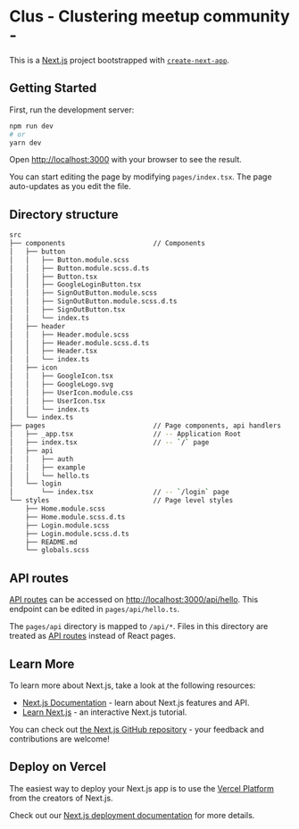 # Clus - Clustering meetup community -

This is a [Next.js](https://nextjs.org/) project bootstrapped with [`create-next-app`](https://github.com/vercel/next.js/tree/canary/packages/create-next-app).

## Getting Started

First, run the development server:

```bash
npm run dev
# or
yarn dev
```

Open [http://localhost:3000](http://localhost:3000) with your browser to see the result.

You can start editing the page by modifying `pages/index.tsx`. The page auto-updates as you edit the file.

## Directory structure

```bash
src
├── components                      // Components
│   ├── button
│   │   ├── Button.module.scss
│   │   ├── Button.module.scss.d.ts
│   │   ├── Button.tsx
│   │   ├── GoogleLoginButton.tsx
│   │   ├── SignOutButton.module.scss
│   │   ├── SignOutButton.module.scss.d.ts
│   │   ├── SignOutButton.tsx
│   │   └── index.ts
│   ├── header
│   │   ├── Header.module.scss
│   │   ├── Header.module.scss.d.ts
│   │   ├── Header.tsx
│   │   └── index.ts
│   ├── icon
│   │   ├── GoogleIcon.tsx
│   │   ├── GoogleLogo.svg
│   │   ├── UserIcon.module.css
│   │   ├── UserIcon.tsx
│   │   └── index.ts
│   └── index.ts
├── pages                           // Page components, api handlers
│   ├── _app.tsx                    // -- Application Root
│   ├── index.tsx                   // -- `/` page
│   ├── api
│   │   ├── auth
│   │   ├── example
│   │   └── hello.ts
│   └── login
│       └── index.tsx               // -- `/login` page
└── styles                          // Page level styles
    ├── Home.module.scss
    ├── Home.module.scss.d.ts
    ├── Login.module.scss
    ├── Login.module.scss.d.ts
    ├── README.md
    └── globals.scss
```

## API routes

[API routes](https://nextjs.org/docs/api-routes/introduction) can be accessed on [http://localhost:3000/api/hello](http://localhost:3000/api/hello). This endpoint can be edited in `pages/api/hello.ts`.

The `pages/api` directory is mapped to `/api/*`. Files in this directory are treated as [API routes](https://nextjs.org/docs/api-routes/introduction) instead of React pages.

## Learn More

To learn more about Next.js, take a look at the following resources:

- [Next.js Documentation](https://nextjs.org/docs) - learn about Next.js features and API.
- [Learn Next.js](https://nextjs.org/learn) - an interactive Next.js tutorial.

You can check out [the Next.js GitHub repository](https://github.com/vercel/next.js/) - your feedback and contributions are welcome!

## Deploy on Vercel

The easiest way to deploy your Next.js app is to use the [Vercel Platform](https://vercel.com/new?utm_medium=default-template&filter=next.js&utm_source=create-next-app&utm_campaign=create-next-app-readme) from the creators of Next.js.

Check out our [Next.js deployment documentation](https://nextjs.org/docs/deployment) for more details.
